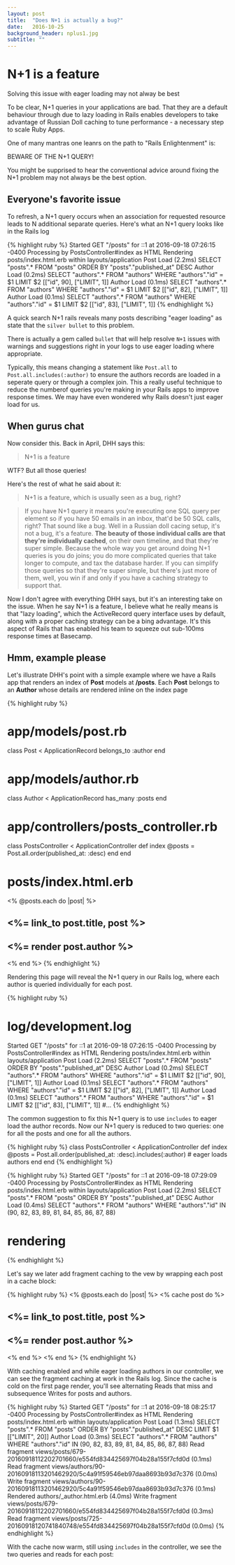 ```yaml
---
layout: post
title:  "Does N+1 is actually a bug?"
date:   2016-10-25
background_header: nplus1.jpg
subtitle: ""
---
```


# N+1 is a feature

Solving this issue with eager loading may not alway be best

To be clear, N+1 queries in your applications are bad. That they are a default
behaviour through due to lazy loading in Rails enables developers to take
advantage of Russian Doll caching to tune performance - a necessary step to
scale Ruby Apps.

One of many mantras one leanrs on the path to "Rails Enlightenment" is:

BEWARE OF THE N+1 QUERY!

You might be supprised to hear the conventional advice around fixing the N+1
problem may not always be the best option.

## Everyone's favorite issue

To refresh, a N+1 query occurs when an association for requested resource leads
to N additional separate queries. Here's what an N+1 query looks like in the Rails
log

{% highlight ruby %}
Started GET "/posts" for ::1 at 2016-09-18 07:26:15 -0400
Processing by PostsController#index as HTML
  Rendering posts/index.html.erb within layouts/application
  Post Load (2.2ms)  SELECT "posts".* FROM "posts" ORDER BY
"posts"."published_at" DESC
  Author Load (0.2ms)  SELECT  "authors".* FROM "authors" WHERE "authors"."id" =
$1 LIMIT $2  [["id", 90], ["LIMIT", 1]]
  Author Load (0.1ms)  SELECT  "authors".* FROM "authors" WHERE "authors"."id" =
$1 LIMIT $2  [["id", 82], ["LIMIT", 1]]
  Author Load (0.1ms)  SELECT  "authors".* FROM "authors" WHERE "authors"."id" =
$1 LIMIT $2  [["id", 83], ["LIMIT", 1]]
{% endhighlight %}

A quick search N+1 rails reveals many posts describing "eager loading" as state
that the `silver bullet` to this problem.

There is actually a gem called `bullet` that will help resolve `N+1` issues with
warnings and suggestions right in your logs to use eager loading where
appropriate.

Typically, this means changing a statement like `Post.all` to
`Post.all.includes(:author)` to ensure the authors records are loaded in a
seperate query or through a complex join. This a really useful technique to
reduce the numberof queries you're making in your Rails apps to improve response
times. We may have even wondered why Rails doesn't just eager load for us.

## When gurus chat

Now consider this. Back in April, DHH says this:

> N+1 is a feature

WTF? But all those queries!

Here's the rest of what he said about it:

> N+1 is a feature, which is usually seen as a bug, right?

> If you have N+1 query it means you're executing one SQL query per element so
> if you have 50 emails in an inbox, that'd be 50 SQL calls, right? That sound
> like a bug. Well in a Russian doll cacing setup, it's not a bug, it's a
> feature. **The beauty of those individual calls are that they're individually
> cached**, on their own timeline, and that they're super simple.
> Because the whole way you get around doing N+1 queries is you do joins; you do
> more complicated queries that take longer to compute, and tax the database
> harder. If you can simplify those queries so that they're super simple, but
> there's just more of them, well, you win if and only if you have a caching
> strategy to support that.

Now I don't agree with everything DHH says, but it's an interesting take on the
issue. When he say N+1 is a feature, I believe what he really means is that
"lazy loading", which the ActiveRecord query interface uses by default, along
with a proper caching strategy can be a bing advantage. It's this aspect of
Rails that has enabled his team to squeeze out sub-100ms response times at
Basecamp.

## Hmm, example please

Let's illustrate DHH's point with a simple example where we have a Rails app
that renders an index of **Post** models at **/posts**. Each **Post** belongs to
an **Author** whose details are rendered inline on the index page

{% highlight ruby %}
# app/models/post.rb
class Post < ApplicationRecord
  belongs_to :author
end

# app/models/author.rb
class Author < ApplicationRecord
  has_many :posts
end

# app/controllers/posts_controller.rb
class PostsController < ApplicationController
  def index
    @posts = Post.all.order(published_at: :desc)
  end
end

# posts/index.html.erb
<% @posts.each do |post| %>
  <div>
    <h2><%= link_to post.title, post %><h2>
    <%= render post.author %>
  </div>
<% end %>
{% endhighlight %}

Rendering this page will reveal the N+1 query in our Rails log, where each
author is queried individually for each post.

{% highlight ruby %}
# log/development.log

Started GET "/posts" for ::1 at 2016-09-18 07:26:15 -0400
Processing by PostsController#index as HTML
  Rendering posts/index.html.erb within layouts/application
  Post Load (2.2ms)  SELECT "posts".* FROM "posts" ORDER BY
"posts"."published_at" DESC
  Author Load (0.2ms)  SELECT  "authors".* FROM "authors" WHERE "authors"."id" =
$1 LIMIT $2  [["id", 90], ["LIMIT", 1]]
  Author Load (0.1ms)  SELECT  "authors".* FROM "authors" WHERE "authors"."id" =
$1 LIMIT $2  [["id", 82], ["LIMIT", 1]]
  Author Load (0.1ms)  SELECT  "authors".* FROM "authors" WHERE "authors"."id" =
$1 LIMIT $2  [["id", 83], ["LIMIT", 1]]
  #...
{% endhighlight %}

The common suggestion to fix this N+1 query is to use `includes` to eager load
the author records. Now our N+1 query is reduced to two queries: one for all the
posts and one for all the authors.

{% highlight ruby %}
class PostsController < ApplicationController
  def index
    @posts = Post.all.order(published_at: :desc).includes(:author) # eager loads
authors
  end
end
{% endhighlight %}

{% highlight ruby %}
Started GET "/posts" for ::1 at 2016-09-18 07:29:09 -0400
Processing by PostsController#index as HTML
  Rendering posts/index.html.erb within layouts/application
  Post Load (2.2ms)  SELECT "posts".* FROM "posts" ORDER BY
"posts"."published_at" DESC
  Author Load (0.4ms)  SELECT "authors".* FROM "authors" WHERE "authors"."id" IN
(90, 82, 83, 89, 81, 84, 85, 86, 87, 88)
  # rendering
{% endhighlight %}

Let's say we later add fragment caching to the vew by wrapping each post in a
cache block:

{% highlight ruby %}
<% @posts.each do |post| %>
  <% cache post do %>
    <div>
      <h2><%= link_to post.title, post %><h2>
      <%= render post.author %>
    </div>
  <% end %>
<% end %>
{% endhighlight %}

With caching enabled and while eager loading authors in our controller, we can
see the fragment caching at work in the Rails log. Since the cache is cold on
the first page render, you'll see alternating Reads that miss and subsequence
Writes for posts and authors.

{% highlight ruby %}
Started GET "/posts" for ::1 at 2016-09-18 08:25:17 -0400
Processing by PostsController#index as HTML
  Rendering posts/index.html.erb within layouts/application
  Post Load (1.3ms)  SELECT  "posts".* FROM "posts" ORDER BY
"posts"."published_at" DESC LIMIT $1  [["LIMIT", 20]]
  Author Load (0.3ms)  SELECT "authors".* FROM "authors" WHERE "authors"."id" IN
(90, 82, 83, 89, 81, 84, 85, 86, 87, 88)
  Read fragment
views/posts/679-20160918112202701660/e554fd834425697f04b28a155f7cfd0d (0.1ms)
  Read fragment
views/authors/90-20160918113201462920/5c4a91f59546eb97daa8693b93d7c376 (0.0ms)
  Write fragment
views/authors/90-20160918113201462920/5c4a91f59546eb97daa8693b93d7c376 (0.1ms)
  Rendered authors/_author.html.erb (4.0ms)
  Write fragment
views/posts/679-20160918112202701660/e554fd834425697f04b28a155f7cfd0d (0.3ms)
  Read fragment
views/posts/725-20160918120741840748/e554fd834425697f04b28a155f7cfd0d (0.0ms)
{% endhighlight %}

With the cache now warm, still using `includes` in the controller, we see the
two queries and reads for each post:




